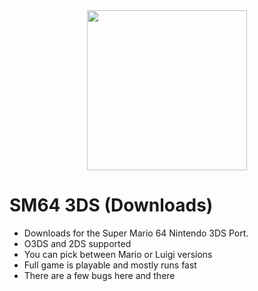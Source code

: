 <div align="center"><a href="https://github.com/TomTalker/sm64_3ds-downloads"><img src="https://usercontent1.hubstatic.com/13616820_f520.jpg" height="256px"></a></div>

# SM64 3DS (Downloads)
- Downloads for the Super Mario 64 Nintendo 3DS Port.
- O3DS and 2DS supported
- You can pick between Mario or Luigi versions
- Full game is playable and mostly runs fast
- There are a few bugs here and there
